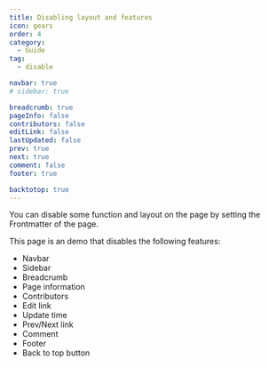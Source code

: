 ```yaml
---
title: Disabling layout and features
icon: gears
order: 4
category:
  - Guide
tag:
  - disable

navbar: true
# sidebar: true 

breadcrumb: true
pageInfo: false
contributors: false
editLink: false
lastUpdated: false
prev: true
next: true
comment: false
footer: true

backtotop: true
---
```


You can disable some function and layout on the page by setting the Frontmatter of the page.

<!-- more -->

This page is an demo that disables the following features:

- Navbar
- Sidebar
- Breadcrumb
- Page information
- Contributors
- Edit link
- Update time
- Prev/Next link
- Comment
- Footer
- Back to top button
